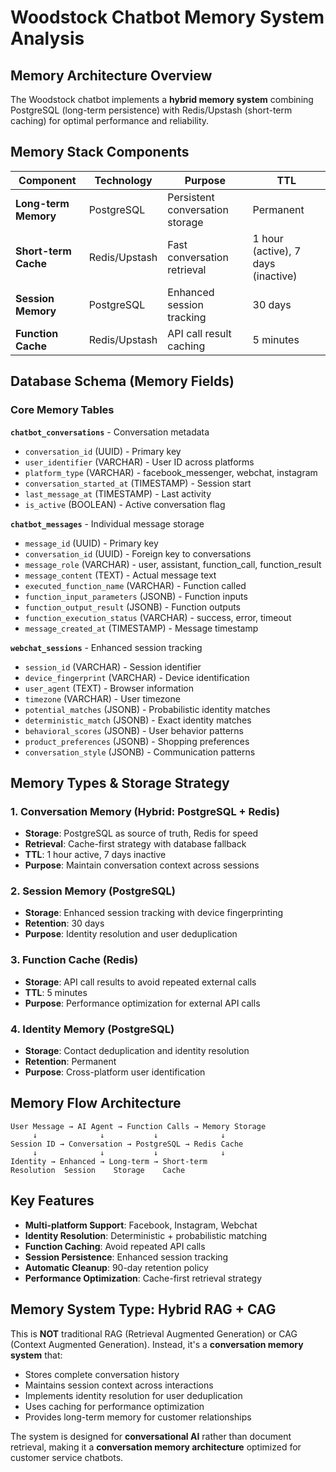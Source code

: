 # Woodstock Chatbot Memory System Analysis

## Memory Architecture Overview

The Woodstock chatbot implements a **hybrid memory system** combining PostgreSQL (long-term persistence) with Redis/Upstash (short-term caching) for optimal performance and reliability.

## Memory Stack Components

| Component | Technology | Purpose | TTL |
|-----------|------------|---------|-----|
| **Long-term Memory** | PostgreSQL | Persistent conversation storage | Permanent |
| **Short-term Cache** | Redis/Upstash | Fast conversation retrieval | 1 hour (active), 7 days (inactive) |
| **Session Memory** | PostgreSQL | Enhanced session tracking | 30 days |
| **Function Cache** | Redis/Upstash | API call result caching | 5 minutes |

## Database Schema (Memory Fields)

### Core Memory Tables

**`chatbot_conversations`** - Conversation metadata
- `conversation_id` (UUID) - Primary key
- `user_identifier` (VARCHAR) - User ID across platforms
- `platform_type` (VARCHAR) - facebook_messenger, webchat, instagram
- `conversation_started_at` (TIMESTAMP) - Session start
- `last_message_at` (TIMESTAMP) - Last activity
- `is_active` (BOOLEAN) - Active conversation flag

**`chatbot_messages`** - Individual message storage
- `message_id` (UUID) - Primary key
- `conversation_id` (UUID) - Foreign key to conversations
- `message_role` (VARCHAR) - user, assistant, function_call, function_result
- `message_content` (TEXT) - Actual message text
- `executed_function_name` (VARCHAR) - Function called
- `function_input_parameters` (JSONB) - Function inputs
- `function_output_result` (JSONB) - Function outputs
- `function_execution_status` (VARCHAR) - success, error, timeout
- `message_created_at` (TIMESTAMP) - Message timestamp

**`webchat_sessions`** - Enhanced session tracking
- `session_id` (VARCHAR) - Session identifier
- `device_fingerprint` (VARCHAR) - Device identification
- `user_agent` (TEXT) - Browser information
- `timezone` (VARCHAR) - User timezone
- `potential_matches` (JSONB) - Probabilistic identity matches
- `deterministic_match` (JSONB) - Exact identity matches
- `behavioral_scores` (JSONB) - User behavior patterns
- `product_preferences` (JSONB) - Shopping preferences
- `conversation_style` (JSONB) - Communication patterns

## Memory Types & Storage Strategy

### 1. **Conversation Memory** (Hybrid: PostgreSQL + Redis)
- **Storage**: PostgreSQL as source of truth, Redis for speed
- **Retrieval**: Cache-first strategy with database fallback
- **TTL**: 1 hour active, 7 days inactive
- **Purpose**: Maintain conversation context across sessions

### 2. **Session Memory** (PostgreSQL)
- **Storage**: Enhanced session tracking with device fingerprinting
- **Retention**: 30 days
- **Purpose**: Identity resolution and user deduplication

### 3. **Function Cache** (Redis)
- **Storage**: API call results to avoid repeated external calls
- **TTL**: 5 minutes
- **Purpose**: Performance optimization for external API calls

### 4. **Identity Memory** (PostgreSQL)
- **Storage**: Contact deduplication and identity resolution
- **Retention**: Permanent
- **Purpose**: Cross-platform user identification

## Memory Flow Architecture

```
User Message → AI Agent → Function Calls → Memory Storage
     ↓              ↓           ↓              ↓
Session ID → Conversation → PostgreSQL → Redis Cache
     ↓              ↓           ↓              ↓
Identity → Enhanced → Long-term → Short-term
Resolution  Session    Storage    Cache
```

## Key Features

- **Multi-platform Support**: Facebook, Instagram, Webchat
- **Identity Resolution**: Deterministic + probabilistic matching
- **Function Caching**: Avoid repeated API calls
- **Session Persistence**: Enhanced session tracking
- **Automatic Cleanup**: 90-day retention policy
- **Performance Optimization**: Cache-first retrieval strategy

## Memory System Type: **Hybrid RAG + CAG**

This is **NOT** traditional RAG (Retrieval Augmented Generation) or CAG (Context Augmented Generation). Instead, it's a **conversation memory system** that:

- Stores complete conversation history
- Maintains session context across interactions
- Implements identity resolution for user deduplication
- Uses caching for performance optimization
- Provides long-term memory for customer relationships

The system is designed for **conversational AI** rather than document retrieval, making it a **conversation memory architecture** optimized for customer service chatbots.



